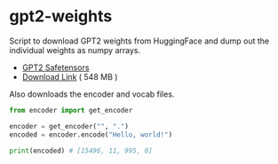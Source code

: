 # gpt2-weights

Script to download GPT2 weights from HuggingFace and dump out the individual weights as numpy arrays.

* [GPT2 Safetensors](https://huggingface.co/openai-community/gpt2/blob/main/model.safetensors)
* [Download Link](https://huggingface.co/openai-community/gpt2/resolve/main/model.safetensors) ( 548 MB )

Also downloads the encoder and vocab files.

```python
from encoder import get_encoder

encoder = get_encoder("", ".")
encoded = encoder.encode("Hello, world!")

print(encoded) # [15496, 11, 995, 0]
```
